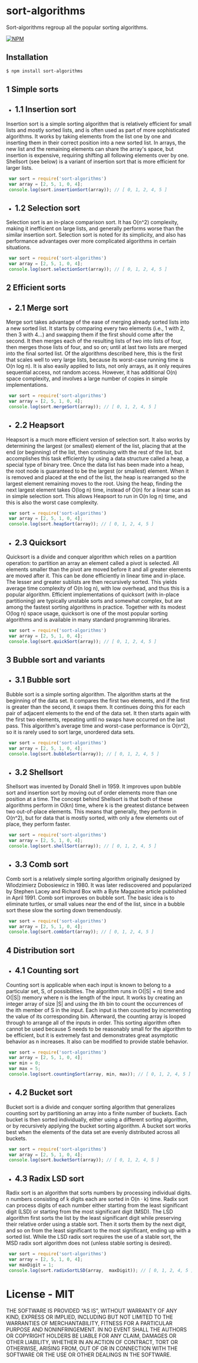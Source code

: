 # sort-algorithms

Sort-algorithms regroup all the popular sorting algorithms.

[![NPM](https://nodei.co/npm/sort-algorithms.png)](https://npmjs.org/package/sort-algorithms)

## Installation

```sh
$ npm install sort-algorithms
```

## 1	Simple sorts
 - ## 1.1	Insertion sort
 
  Insertion sort is a simple sorting algorithm that is relatively efficient for small lists and mostly sorted lists, and is often used as part of more sophisticated algorithms.
  It works by taking elements from the list one by one and inserting them in their correct position into a new sorted list. 
  In arrays, the new list and the remaining elements can share the array's space, but insertion is expensive, requiring shifting all following elements over by one.
  Shellsort (see below) is a variant of insertion sort that is more efficient for larger lists.
 
 ```js
  var sort = require('sort-algorithms')
  var array = [2, 5, 1, 0, 4];
  console.log(sort.insertionSort(array)); // [ 0, 1, 2, 4, 5 ]
```
 - ## 1.2	Selection sort
 
  Selection sort is an in-place comparison sort. It has O(n^2) complexity, making it inefficient on large lists, and generally performs worse than the similar insertion sort.
  Selection sort is noted for its simplicity, and also has performance advantages over more complicated algorithms in certain situations.
 
 ```js
  var sort = require('sort-algorithms')
  var array = [2, 5, 1, 0, 4];
  console.log(sort.selectionSort(array)); // [ 0, 1, 2, 4, 5 ]
```
## 2 Efficient sorts
 - ## 2.1	Merge sort
 
  Merge sort takes advantage of the ease of merging already sorted lists into a new sorted list.
  It starts by comparing every two elements (i.e., 1 with 2, then 3 with 4...) and swapping them if the first should come after the second.
  It then merges each of the resulting lists of two into lists of four, then merges those lists of four, and so on; until at last two lists are merged into the final sorted list.
  Of the algorithms described here, this is the first that scales well to very large lists, because its worst-case running time is O(n log n).
  It is also easily applied to lists, not only arrays, as it only requires sequential access, not random access.
  However, it has additional O(n) space complexity, and involves a large number of copies in simple implementations.
 
 ```js
  var sort = require('sort-algorithms')
  var array = [2, 5, 1, 0, 4];
  console.log(sort.mergeSort(array)); // [ 0, 1, 2, 4, 5 ]
```
 - ## 2.2	Heapsort
 
  Heapsort is a much more efficient version of selection sort.
  It also works by determining the largest (or smallest) element of the list, placing that at the end (or beginning) of the list, then continuing with the rest of the list, but accomplishes this task efficiently by using a data structure called a heap, a special type of binary tree.
  Once the data list has been made into a heap, the root node is guaranteed to be the largest (or smallest) element.
  When it is removed and placed at the end of the list, the heap is rearranged so the largest element remaining moves to the root.
  Using the heap, finding the next largest element takes O(log n) time, instead of O(n) for a linear scan as in simple selection sort.
  This allows Heapsort to run in O(n log n) time, and this is also the worst case complexity.
 ```js
  var sort = require('sort-algorithms')
  var array = [2, 5, 1, 0, 4];
  console.log(sort.heapSort(array)); // [ 0, 1, 2, 4, 5 ]
```
 - ## 2.3	Quicksort
 
 Quicksort is a divide and conquer algorithm which relies on a partition operation: to partition an array an element called a pivot is selected.
  All elements smaller than the pivot are moved before it and all greater elements are moved after it.
  This can be done efficiently in linear time and in-place.
  The lesser and greater sublists are then recursively sorted.
  This yields average time complexity of O(n log n), with low overhead, and thus this is a popular algorithm.
  Efficient implementations of quicksort (with in-place partitioning) are typically unstable sorts and somewhat complex, but are among the fastest sorting algorithms in practice.
  Together with its modest O(log n) space usage, quicksort is one of the most popular sorting algorithms and is available in many standard programming libraries.
 
 ```js
  var sort = require('sort-algorithms')
  var array = [2, 5, 1, 0, 4];
  console.log(sort.quickSort(array)); // [ 0, 1, 2, 4, 5 ]
```
## 3	Bubble sort and variants
 - ## 3.1	Bubble sort
 
  Bubble sort is a simple sorting algorithm.
  The algorithm starts at the beginning of the data set.
  It compares the first two elements, and if the first is greater than the second, it swaps them.
  It continues doing this for each pair of adjacent elements to the end of the data set.
  It then starts again with the first two elements, repeating until no swaps have occurred on the last pass.
  This algorithm's average time and worst-case performance is O(n^2), so it is rarely used to sort large, unordered data sets.
 
 ```js
  var sort = require('sort-algorithms')
  var array = [2, 5, 1, 0, 4];
  console.log(sort.bubbleSort(array)); // [ 0, 1, 2, 4, 5 ]
```
 - ## 3.2	Shellsort
 
  Shellsort was invented by Donald Shell in 1959.
  It improves upon bubble sort and insertion sort by moving out of order elements more than one position at a time.
  The concept behind Shellsort is that both of these algorithms perform in O(kn) time, where k is the greatest distance between two out-of-place elements.
  This means that generally, they perform in O(n^2), but for data that is mostly sorted, with only a few elements out of place, they perform faster.
 
 ```js
  var sort = require('sort-algorithms')
  var array = [2, 5, 1, 0, 4];
  console.log(sort.shellSort(array)); // [ 0, 1, 2, 4, 5 ]
```
 - ## 3.3	Comb sort
 
  Comb sort is a relatively simple sorting algorithm originally designed by Wlodzimierz Dobosiewicz in 1980.
  It was later rediscovered and popularized by Stephen Lacey and Richard Box with a Byte Magazine article published in April 1991.
  Comb sort improves on bubble sort. The basic idea is to eliminate turtles, or small values near the end of the list, since in a bubble sort these slow the sorting down tremendously.
 
 ```js
  var sort = require('sort-algorithms')
  var array = [2, 5, 1, 0, 4];
  console.log(sort.combSort(array)); // [ 0, 1, 2, 4, 5 ]
```
## 4	Distribution sort
 - ## 4.1	Counting sort
 
  Counting sort is applicable when each input is known to belong to a particular set, S, of possibilities.
  The algorithm runs in O(|S| + n) time and O(|S|) memory where n is the length of the input.
  It works by creating an integer array of size |S| and using the ith bin to count the occurrences of the ith member of S in  the input.
  Each input is then counted by incrementing the value of its corresponding bin.
  Afterward, the counting array is looped through to arrange all of the inputs in order.
  This sorting algorithm often cannot be used because S needs to be reasonably small for the algorithm to be efficient, but it is extremely fast and demonstrates great asymptotic behavior as n increases.
  It also can be modified to provide stable behavior.
  
 ```js
  var sort = require('sort-algorithms')
  var array = [2, 5, 1, 0, 4];
  var min = 0;
  var max = 5;
  console.log(sort.countingSort(array, min, max)); // [ 0, 1, 2, 4, 5 ]
```
 - ## 4.2	Bucket sort
 
  Bucket sort is a divide and conquer sorting algorithm that generalizes counting sort by partitioning an array into a finite number of buckets.
  Each bucket is then sorted individually, either using a different sorting algorithm, or by recursively applying the bucket sorting algorithm.
  A bucket sort works best when the elements of the data set are evenly distributed across all buckets.
  
 ```js
  var sort = require('sort-algorithms')
  var array = [2, 5, 1, 0, 4];
  console.log(sort.bucketSort(array)); // [ 0, 1, 2, 4, 5 ]
```
 - ## 4.3	Radix LSD sort
 
  Radix sort is an algorithm that sorts numbers by processing individual digits. n numbers consisting of k digits each are sorted in O(n · k) time.
  Radix sort can process digits of each number either starting from the least significant digit (LSD) or starting from the  most significant digit (MSD).
  The LSD algorithm first sorts the list by the least significant digit while preserving their relative order using a stable sort.
  Then it sorts them by the next digit, and so on from the least significant to the most significant, ending up with a sorted list.
  While the LSD radix sort requires the use of a stable sort, the MSD radix sort algorithm does not (unless stable sorting is desired).
  
 ```js
  var sort = require('sort-algorithms')
  var array = [2, 5, 1, 0, 4];
  var maxDigit = 1;
  console.log(sort.radixSortLSD(array,  maxDigit)); // [ 0, 1, 2, 4, 5 ]
```
# License - MIT

THE SOFTWARE IS PROVIDED “AS IS”, WITHOUT WARRANTY OF ANY KIND, EXPRESS OR IMPLIED, INCLUDING BUT NOT LIMITED TO THE WARRANTIES OF MERCHANTABILITY, FITNESS FOR A PARTICULAR PURPOSE AND NONINFRINGEMENT. IN NO EVENT SHALL THE AUTHORS OR COPYRIGHT HOLDERS BE LIABLE FOR ANY CLAIM, DAMAGES OR OTHER LIABILITY, WHETHER IN AN ACTION OF CONTRACT, TORT OR OTHERWISE, ARISING FROM, OUT OF OR IN CONNECTION WITH THE SOFTWARE OR THE USE OR OTHER DEALINGS IN THE SOFTWARE.
